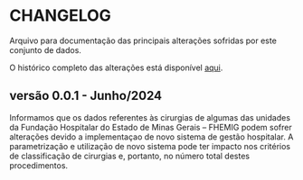 # CHANGELOG

Arquivo para documentação das principais alterações sofridas por este conjunto de dados.

O histórico completo das alterações está disponível [aqui](https://github.com/dados-mg/termos-parceria-contratos-gestao/commits/main).

## versão 0.0.1 - Junho/2024

Informamos que os dados referentes às cirurgias de algumas das unidades da Fundação Hospitalar do Estado de Minas Gerais – FHEMIG podem sofrer alterações devido a implementaçao de novo sistema de gestão hospitalar. A parametrização e utilização de novo sistema pode ter impacto nos critérios de classificação de cirurgias e, portanto, no número total destes procedimentos.
